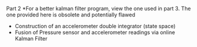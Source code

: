 Part 2
*For a better kalman filter program, view the one used in part 3. The one provided here is obsolete and potentially flawed

* Construction of an accelerometer double integrator (state space)
* Fusion of Pressure sensor and accelerometer readings via online Kalman Filter
